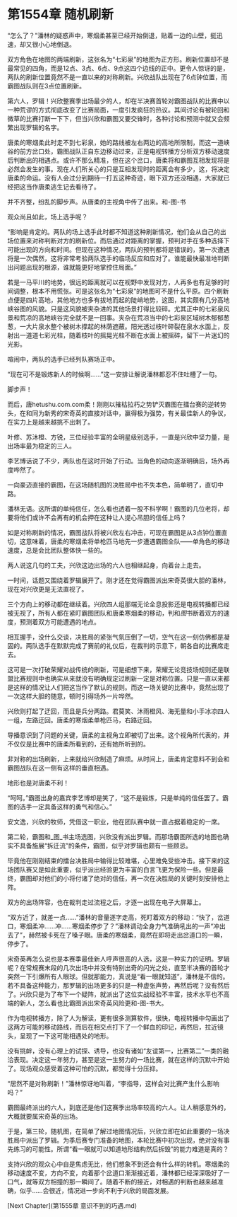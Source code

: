 # 第1554章 随机刷新

“怎么了？”潘林的疑惑声中，寒烟柔甚至已经开始倒退，贴着一边的山壁，挺迅速，却又很小心地倒退。

双方角色在地图的两端刷新，这张名为“七彩泉”的地图为正方形。刷新位置却不是最常见的四角，而是12点、3点、6点、9点这四个边线的正中。更令人惊讶的是，两队的刷新位置竟然不是一直以来的对称刷新。兴欣战队出现在了6点钟位置，而霸图战队则在3点位置刷新。

第六人，罗辑！兴欣整赛季出场最少的人，却在半决赛首轮对霸图战队的比赛中以一种荒谬的方式彻底改变了比赛局面，一度引发疯狂的热议。其间讨论有被轮回和微草的比赛打断一下下，但当兴欣和霸图又要交锋时，各种讨论和预测中就又会频繁出现罗辑的名字。

唐柔的寒烟柔此时走不到七彩泉，她的路线被左右两边的高地所限制，而这一道峡谷的前方岔口处，霸图战队正自东边移动过来，正是电视转播方分析双方移动速度后判断出的相遇点。或许不那么精准，但在这个岔口，唐柔将和霸图互相发现将是必然会发生的事。现在人们所关心的只是互相发现时的距离会有多少，这，将决定唐柔的命运。没有人会过分到期待一打五这种奇迹，眼下双方还没相遇，大家就已经把这当作唐柔逃生记去看待了。

并不齐整，纷乱的脚步声。从唐柔的主视角中传了出来。和-图-书

观众尚且如此，场上选手呢？

“影响是肯定的。两队的场上选手此时都不知道这种刷新情况，他们会从自己的出场位置来对称判断对方的刷新位。而后通过对距离的掌握，预判对手在多种选择下可能出现的方向和时间。但现在这种情况，两队的预判都将是错误的，第一次遭遇将是一次偶然，这将非常考验两队选手的临场反应和应对了。谁能最快最准地判断出问题出现的根源，谁就能更好地掌控住局面。”

若是一马平川的地势，很远的距离就可以在视野中发现对方，人再多也有足够的时间调整，根本不用慌张。可是这张名为“七彩泉”的地图可不是什么平原。四个刷新点便是四片高地，其他地方也多有拔地而起的陡峭地势，这图，其实颇有几分高地峡谷图的风貌。只是这风貌被夹杂进的其他场景打得比较碎。尤其正中的七彩泉风景和荒凉的高地峡谷完全就不是一回事。夹杂在荒凉当中的七彩泉区域树木郁郁葱葱，一大片泉水整个被树木撑起的林荫遮蔽。阳光透过枝叶碎裂在泉水水面上，反射出一道道七彩光柱，随着枝叶的摇晃光柱不断在水面上被摇碎，留下一片迷幻的光影。

喧闹中，两队的选手已经列队赛场正中。

“现在可不是锻炼新人的时候啊……”这一安排让解说潘林都忍不住吐槽了一句。

脚步声！

而后，唐hetushu.com.com柔！刚刚以摧枯拉朽之势铲灭霸图在擂台赛的逆转势头，在和同为新秀的宋奇英的直接对话中，赢得极为强势，有关最佳新人的争议，在实力上是越来越挑不出刺了。

叶修、苏沐橙、方锐，三位经验丰富的全明星级别选手，一直是兴欣中坚力量，是出场率最为稳定的三人。

李艺博话说了不少，两队也在这时开始了行动。当角色的动向逐渐明确后，场外再度哗然了。

一向豪迈直接的霸图，在这场随机图的决胜局中也不失本色，简单明了，直切中路。

潘林无语。这所谓的单纯信任，怎么看也透着一股不科学啊！霸图的几位老将，却要将他们或许不会再有的机会押在这种让人提心吊胆的信任上吗？

如是对称刷新的情况，霸图战队将被兴欣左右冲击，可现在霸图是从3点钟位置直切，这意味着，唐柔的寒烟柔将单枪匹马地先一步遭遇霸图全队——单角色的移动速度，总是会比团队整体快一些的。

两人说这几句的工夫，兴欣这边出场的六人也相继起身，向着台上走去。

一时间，话题又围绕着罗辑展开了。刚才还在觉得霸图派出宋奇英很大胆的潘林，现在对兴欣更是无法直视了。

三个方向上的移动都在继续着。兴欣四人组那端无论全息投影还是电视转播都已经被无视了，所有人都在紧盯霸图团队和唐柔寒烟柔的移动，判和*图*书断着双方的速度，预测着双方可能遭遇的地点。

相互握手，没什么交谈，决胜局的紧张气氛压倒了一切，空气在这一刻仿佛都是凝固的。两队选手在默默完成了赛前的礼仪后，在裁判的示意下，朝各自的比赛席走去。

这可是一次打破荣耀对战传统的刷新，可是细想下来，荣耀无论竞技场规则还是联盟比赛规则中也确实从来就没有明确规定过刷新一定是对称位置。只是一直以来都是这样的情况让人们把这当作了默认的规则。而这一场关键的比赛中，竟然出现了一次这样大胆的随意，顿时引得场外一片哗然。

兴欣则打起了迂回，而且是兵分两路。君莫笑、沐雨橙风、海无量和小手冰凉四人一组，左路迂回。唐柔的寒烟柔单枪匹马，右路迂回。

导播意识到了问题的关键，唐柔的主视角立即被切了出来。这个视角所代表的，并不仅仅是比赛中的唐柔所看到的，还有她所听到的。

非对称的出场刷新，上来就给兴欣制造了麻烦。从时间上，唐柔肯定意料不到会和霸图战队在这一侧有这样的垂直相遇。

地形也是对唐柔不利！

“呵呵。”霸图出身的嘉宾李艺博却是笑了，“这不是锻炼，只是单纯的信任罢了。霸图的选手一定具备这样的勇气和信心。”

安文逸，兴欣的牧师，凭借这一职业，他在团队赛中就一直占据着稳定的一席。

第二轮，霸图和_图_书主场选图，兴欣没有派出罗辑。而那场霸图所选的地图也确实不具备施展“拆迁流”的条件，霸图，似乎对罗辑也颇有一些顾忌。

毕竟他在刚刚结束的擂台决胜局中输得比较难堪，心里难免受些冲击。接下来的这场团队赛又是如此重要，似乎派出经验更为丰富的白言飞更为保险一些。但是最终，霸图却对他们的小将付诸了绝对的信任，再一次在决胜局的关键时刻安排他上阵。

双方的出场阵容，也在裁判走过流程之后，才逐一出现在电子大屏幕上。

“双方近了，就差一点……”潘林的音量逐字走高，死盯着双方的移动：“快了，岔道口，寒烟柔冲……冲……寒烟柔停步了？”潘林调动全身力气准确吼出的一声“冲出去了”，赫然被卡死在了嗓子眼。唐柔的寒烟柔，竟然在即将走出岔道口的一瞬，停步了。

宋奇英再怎么说也是本赛季最佳新人呼声很高的人选，这是一种实力的证明。罗辑呢？在常规赛末段的几次出场中并没有特别出奇的闪光之处，直至半决赛的首轮才突然一下引爆所有人眼球。但就那能力，真说是“看一眼就知道”，潘林是不信的。若不具备这种能力，那罗辑的出场更多的只是一种虚张声势，再然后呢？没有然后了。兴欣只是为了布下一个疑阵，就派出了这位实战经验不丰富，技术水平也不高端的新人，怎么看也比霸图派出宋奇英风险更和-图-书大。

作为电视转播方，除了人为解读，更有很多测算软件，很快，电视转播中勾画出了这两方可能的移动路线，而后在相交点打下了一个鲜血的印记，再然后，拉近镜头，呈现了一下这可能相遇处的地形。

没有挑衅，没有心理上的试探、诱导，也没有诸如“友谊第一，比赛第二”一类的融洽表现。决定这一年努力，甚至是这一生努力的一场比赛，就在这样的沉默中开始了。现场观众感受着这种可怕的沉默，都觉得十分压抑。

“居然不是对称刷新！”潘林惊讶地叫着，“李指导，这样会对比赛产生什么影响吗？”

霸图最终派出的六人，到底还是他们这赛季出场率较高的六人。让人稍感意外的，大概就要属宋奇英的出场。

于是，第三轮，随机图，在简单了解过地图情况后，兴欣立即在如此重要的一场决胜局中派出了罗辑。为季后赛专门准备的地图，本轮比赛中初次出现，绝对没有事先练习的可能性。所谓“看一眼就可以知道地形结构然后拆毁”的能力难道是真的？

支持兴欣的观众心中自是焦虑无比，他们想象不到还会有什么样的转机。寒烟柔的移动速度不变，方向不变，向着那个岔道口渐渐接近着，潘林都已经深深吸好了一口气，就等双方相撞的那一瞬间了。随着不断的接近，对相遇的判断也越来越准确，似乎……会很近，情况进一步向不利于兴欣的局面发展。



[Next Chapter](第1555章 意识不到的巧遇.md)